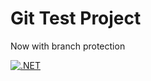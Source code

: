 # Git Test Project
Now with branch protection

[![.NET](https://github.com/JuhaT2/git/actions/workflows/dotnet.yml/badge.svg)](https://github.com/JuhaT2/git/actions/workflows/dotnet.yml)
